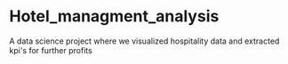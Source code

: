 # Hotel_managment_analysis
A data science project where we visualized hospitality data and extracted kpi's for further profits
